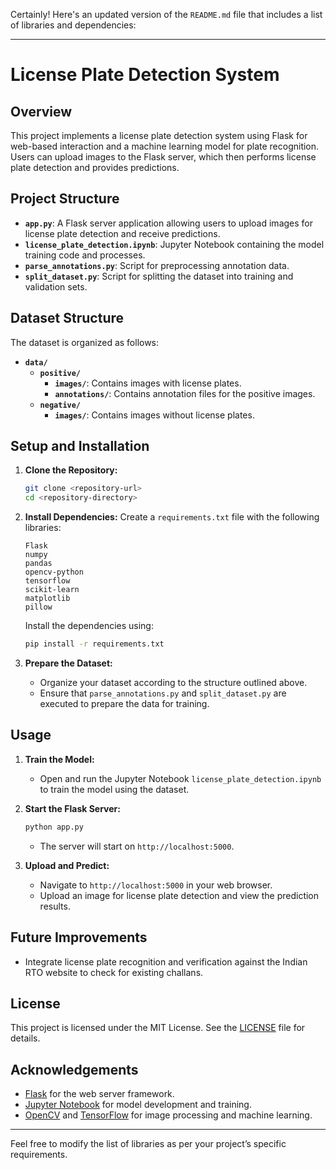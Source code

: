 Certainly! Here's an updated version of the `README.md` file that includes a list of libraries and dependencies:

---

# License Plate Detection System

## Overview

This project implements a license plate detection system using Flask for web-based interaction and a machine learning model for plate recognition. Users can upload images to the Flask server, which then performs license plate detection and provides predictions.

## Project Structure

- **`app.py`**: A Flask server application allowing users to upload images for license plate detection and receive predictions.
- **`license_plate_detection.ipynb`**: Jupyter Notebook containing the model training code and processes.
- **`parse_annotations.py`**: Script for preprocessing annotation data.
- **`split_dataset.py`**: Script for splitting the dataset into training and validation sets.

## Dataset Structure

The dataset is organized as follows:

- **`data/`**
  - **`positive/`**
    - **`images/`**: Contains images with license plates.
    - **`annotations/`**: Contains annotation files for the positive images.
  - **`negative/`**
    - **`images/`**: Contains images without license plates.

## Setup and Installation

1. **Clone the Repository:**
   ```bash
   git clone <repository-url>
   cd <repository-directory>
   ```

2. **Install Dependencies:**
   Create a `requirements.txt` file with the following libraries:
   ```plaintext
   Flask
   numpy
   pandas
   opencv-python
   tensorflow
   scikit-learn
   matplotlib
   pillow
   ```
   Install the dependencies using:
   ```bash
   pip install -r requirements.txt
   ```

3. **Prepare the Dataset:**
   - Organize your dataset according to the structure outlined above.
   - Ensure that `parse_annotations.py` and `split_dataset.py` are executed to prepare the data for training.

## Usage

1. **Train the Model:**
   - Open and run the Jupyter Notebook `license_plate_detection.ipynb` to train the model using the dataset.

2. **Start the Flask Server:**
   ```bash
   python app.py
   ```
   - The server will start on `http://localhost:5000`.

3. **Upload and Predict:**
   - Navigate to `http://localhost:5000` in your web browser.
   - Upload an image for license plate detection and view the prediction results.

## Future Improvements

- Integrate license plate recognition and verification against the Indian RTO website to check for existing challans.

## License

This project is licensed under the MIT License. See the [LICENSE](LICENSE) file for details.

## Acknowledgements

- [Flask](https://flask.palletsprojects.com/) for the web server framework.
- [Jupyter Notebook](https://jupyter.org/) for model development and training.
- [OpenCV](https://opencv.org/) and [TensorFlow](https://www.tensorflow.org/) for image processing and machine learning.

---

Feel free to modify the list of libraries as per your project’s specific requirements.